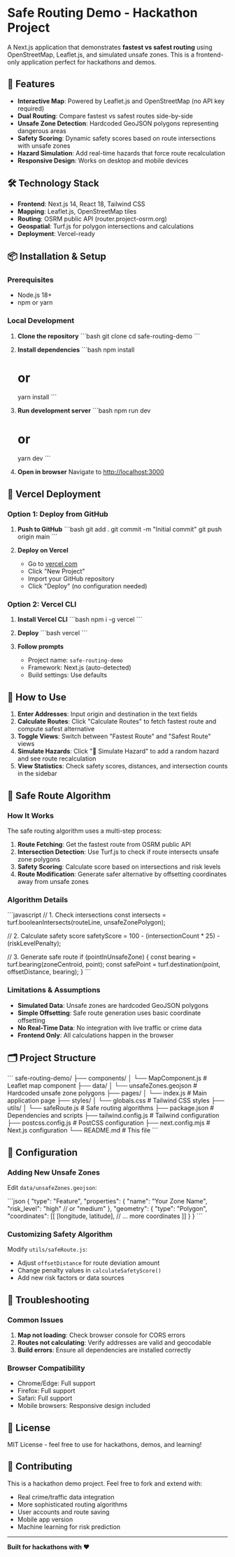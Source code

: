 # Safe Routing Demo - Hackathon Project

A Next.js application that demonstrates **fastest vs safest routing** using OpenStreetMap, Leaflet.js, and simulated unsafe zones. This is a frontend-only application perfect for hackathons and demos.

## 🚀 Features

- **Interactive Map**: Powered by Leaflet.js and OpenStreetMap (no API key required)
- **Dual Routing**: Compare fastest vs safest routes side-by-side
- **Unsafe Zone Detection**: Hardcoded GeoJSON polygons representing dangerous areas
- **Safety Scoring**: Dynamic safety scores based on route intersections with unsafe zones
- **Hazard Simulation**: Add real-time hazards that force route recalculation
- **Responsive Design**: Works on desktop and mobile devices

## 🛠️ Technology Stack

- **Frontend**: Next.js 14, React 18, Tailwind CSS
- **Mapping**: Leaflet.js, OpenStreetMap tiles
- **Routing**: OSRM public API (router.project-osrm.org)
- **Geospatial**: Turf.js for polygon intersections and calculations
- **Deployment**: Vercel-ready

## 📦 Installation & Setup

### Prerequisites
- Node.js 18+ 
- npm or yarn

### Local Development

1. **Clone the repository**
   \`\`\`bash
   git clone <your-repo-url>
   cd safe-routing-demo
   \`\`\`

2. **Install dependencies**
   \`\`\`bash
   npm install
   # or
   yarn install
   \`\`\`

3. **Run development server**
   \`\`\`bash
   npm run dev
   # or
   yarn dev
   \`\`\`

4. **Open in browser**
   Navigate to [http://localhost:3000](http://localhost:3000)

## 🚀 Vercel Deployment

### Option 1: Deploy from GitHub

1. **Push to GitHub**
   \`\`\`bash
   git add .
   git commit -m "Initial commit"
   git push origin main
   \`\`\`

2. **Deploy on Vercel**
   - Go to [vercel.com](https://vercel.com)
   - Click "New Project"
   - Import your GitHub repository
   - Click "Deploy" (no configuration needed)

### Option 2: Vercel CLI

1. **Install Vercel CLI**
   \`\`\`bash
   npm i -g vercel
   \`\`\`

2. **Deploy**
   \`\`\`bash
   vercel
   \`\`\`

3. **Follow prompts**
   - Project name: `safe-routing-demo`
   - Framework: Next.js (auto-detected)
   - Build settings: Use defaults

## 🎯 How to Use

1. **Enter Addresses**: Input origin and destination in the text fields
2. **Calculate Routes**: Click "Calculate Routes" to fetch fastest route and compute safest alternative
3. **Toggle Views**: Switch between "Fastest Route" and "Safest Route" views
4. **Simulate Hazards**: Click "🚨 Simulate Hazard" to add a random hazard and see route recalculation
5. **View Statistics**: Check safety scores, distances, and intersection counts in the sidebar

## 🧠 Safe Route Algorithm

### How It Works

The safe routing algorithm uses a multi-step process:

1. **Route Fetching**: Get the fastest route from OSRM public API
2. **Intersection Detection**: Use Turf.js to check if route intersects unsafe zone polygons
3. **Safety Scoring**: Calculate score based on intersections and risk levels
4. **Route Modification**: Generate safer alternative by offsetting coordinates away from unsafe zones

### Algorithm Details

\`\`\`javascript
// 1. Check intersections
const intersects = turf.booleanIntersects(routeLine, unsafeZonePolygon);

// 2. Calculate safety score
safetyScore = 100 - (intersectionCount * 25) - (riskLevelPenalty);

// 3. Generate safe route
if (pointInUnsafeZone) {
  const bearing = turf.bearing(zoneCentroid, point);
  const safePoint = turf.destination(point, offsetDistance, bearing);
}
\`\`\`

### Limitations & Assumptions

- **Simulated Data**: Unsafe zones are hardcoded GeoJSON polygons
- **Simple Offsetting**: Safe route generation uses basic coordinate offsetting
- **No Real-Time Data**: No integration with live traffic or crime data
- **Frontend Only**: All calculations happen in the browser

## 🗂️ Project Structure

\`\`\`
safe-routing-demo/
├── components/
│   └── MapComponent.js          # Leaflet map component
├── data/
│   └── unsafeZones.geojson     # Hardcoded unsafe zone polygons
├── pages/
│   └── index.js                # Main application page
├── styles/
│   └── globals.css             # Tailwind CSS styles
├── utils/
│   └── safeRoute.js            # Safe routing algorithms
├── package.json                # Dependencies and scripts
├── tailwind.config.js          # Tailwind configuration
├── postcss.config.js           # PostCSS configuration
├── next.config.mjs             # Next.js configuration
└── README.md                   # This file
\`\`\`

## 🔧 Configuration

### Adding New Unsafe Zones

Edit `data/unsafeZones.geojson`:

\`\`\`json
{
  "type": "Feature",
  "properties": {
    "name": "Your Zone Name",
    "risk_level": "high" // or "medium"
  },
  "geometry": {
    "type": "Polygon",
    "coordinates": [[
      [longitude, latitude],
      // ... more coordinates
    ]]
  }
}
\`\`\`

### Customizing Safety Algorithm

Modify `utils/safeRoute.js`:

- Adjust `offsetDistance` for route deviation amount
- Change penalty values in `calculateSafetyScore()`
- Add new risk factors or data sources

## 🐛 Troubleshooting

### Common Issues

1. **Map not loading**: Check browser console for CORS errors
2. **Routes not calculating**: Verify addresses are valid and geocodable
3. **Build errors**: Ensure all dependencies are installed correctly

### Browser Compatibility

- Chrome/Edge: Full support
- Firefox: Full support  
- Safari: Full support
- Mobile browsers: Responsive design included

## 📄 License

MIT License - feel free to use for hackathons, demos, and learning!

## 🤝 Contributing

This is a hackathon demo project. Feel free to fork and extend with:

- Real crime/traffic data integration
- More sophisticated routing algorithms
- User accounts and route saving
- Mobile app version
- Machine learning for risk prediction

---

**Built for hackathons with ❤️**
